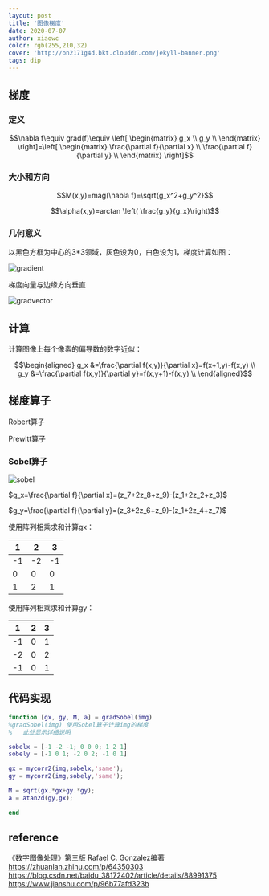 ```yaml
---
layout: post
title: '图像梯度'
date: 2020-07-07
author: xiaowc
color: rgb(255,210,32)
cover: 'http://on2171g4d.bkt.clouddn.com/jekyll-banner.png'
tags: dip
---
```


## 梯度

### 定义

$$\nabla f\equiv grad(f)\equiv \left[ \begin{matrix}
   g_x    \\
   g_y    \\
\end{matrix} \right]=\left[ \begin{matrix}
   \frac{\partial f}{\partial x}    \\
   \frac{\partial f}{\partial y}    \\
\end{matrix} \right]$$

### 大小和方向

$$M(x,y)=mag(\nabla f)=\sqrt{g_x^2+g_y^2}$$

$$\alpha(x,y)=arctan \left( \frac{g_y}{g_x}\right)$$

### 几何意义

以黑色方框为中心的3*3领域，灰色设为0，白色设为1，梯度计算如图：

![gradient](https://picholder.oss-cn-shanghai.aliyuncs.com/dip/gradcalc.png)

梯度向量与边缘方向垂直

![gradvector](https://picholder.oss-cn-shanghai.aliyuncs.com/dip/gradvector.png)

## 计算

计算图像上每个像素的偏导数的数字近似：

$$\begin{aligned}
g_x &=\frac{\partial f(x,y)}{\partial x}=f(x+1,y)-f(x,y)  \\
g_y &=\frac{\partial f(x,y)}{\partial y}=f(x,y+1)-f(x,y)  \\
\end{aligned}$$

## 梯度算子

Robert算子

Prewitt算子

### Sobel算子

![sobel](https://picholder.oss-cn-shanghai.aliyuncs.com/dip/sobel.png)

$g_x=\frac{\partial f}{\partial x}=(z_7+2z_8+z_9)-(z_1+2z_2+z_3)$

$g_y=\frac{\partial f}{\partial y}=(z_3+2z_6+z_9)-(z_1+2z_4+z_7)$

使用阵列相乘求和计算gx：

1 | 2 | 3
----|------|----
-1 | -2  | -1
0 | 0  | 0
1 | 2  | 1

使用阵列相乘求和计算gy：

1 | 2 | 3
----|------|----
-1 | 0  | 1
-2 | 0  | 2
-1 | 0  | 1

## 代码实现

```matlab
function [gx, gy, M, a] = gradSobel(img)
%gradSobel(img) 使用Sobel算子计算img的梯度
%   此处显示详细说明

sobelx = [-1 -2 -1; 0 0 0; 1 2 1]
sobely = [-1 0 1; -2 0 2; -1 0 1]

gx = mycorr2(img,sobelx,'same');
gy = mycorr2(img,sobely,'same');

M = sqrt(gx.*gx+gy.*gy);
a = atan2d(gy,gx);

end
```

## reference

   《数字图像处理》第三版 Rafael C. Gonzalez编著
   https://zhuanlan.zhihu.com/p/64350303
   https://blog.csdn.net/baidu_38172402/article/details/88991375
   https://www.jianshu.com/p/96b77afd323b
